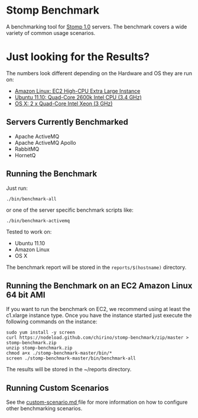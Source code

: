 # Stomp Benchmark

A benchmarking tool for [Stomp 1.0](http://stomp.github.com) servers.
The benchmark covers a wide variety of common usage scenarios.

# Just looking for the Results?

The numbers look different depending on the Hardware and OS they are run on:

* [Amazon Linux: EC2 High-CPU Extra Large Instance](http://hiramchirino.com/stomp-benchmark/ec2-c1.xlarge/index.html)
* [Ubuntu 11.10: Quad-Core 2600k Intel CPU (3.4 GHz)](http://hiramchirino.com/stomp-benchmark/ubuntu-2600k/index.html)
* [OS X: 2 x Quad-Core Intel Xeon (3 GHz)](http://hiramchirino.com/stomp-benchmark/osx-8-core/index.html)

## Servers Currently Benchmarked

* Apache ActiveMQ
* Apache ActiveMQ Apollo
* RabbitMQ
* HornetQ

## Running the Benchmark

Just run:

    ./bin/benchmark-all
    
or one of the server specific benchmark scripts like:

    ./bin/benchmark-activemq

Tested to work on:

* Ubuntu 11.10
* Amazon Linux
* OS X

The benchmark report will be stored in the `reports/$(hostname)` directory.

## Running the Benchmark on an EC2 Amazon Linux 64 bit AMI

If you want to run the benchmark on EC2, we recommend using at least the
c1.xlarge instance type.  Once you have the instance started just execute
the following commands on the instance:

    sudo yum install -y screen
    curl https://nodeload.github.com/chirino/stomp-benchmark/zip/master > stomp-benchmark.zip
    unzip stomp-benchmark.zip 
    chmod a+x ./stomp-benchmark-master/bin/*
    screen ./stomp-benchmark-master/bin/benchmark-all

The results will be stored in the ~/reports directory.

## Running Custom Scenarios

See the [custom-scenario.md ](https://github.com/chirino/stomp-benchmark/blob/master/custom-scenario.md) file for more information
on how to configure other benchmarking scenarios.
